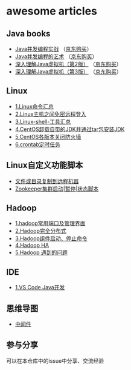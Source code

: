 # awesome articles

## Java books  

- [Java并发编程实战](https://book.douban.com/subject/10484692/) （[京东购买](https://union-click.jd.com/jdc?e=&p=AyIGZRhaFAURAlEYWxYyEgZdGFgWBhM3EUQDS10iXhBeGlcJDBkNXg9JHU4YDk5ER1xOGRNLGEEcVV8BXURFUFdfC0RVU1JRUy1OVxUDGgRWGF8UMhJAUlgFTlZiZQNpCFVLQXwpUjpJGFQLWStaJQETB1QSXRIFGgZlK1sSMkBpja3tzaejG4Gx1MCKhTdUK1sRBBoDXRlYFAoQAlQrXBULIlwLWA0dAyI3ZRhrJTISN1YrGXtWFQFTHQ8VAEcHVEteFFJFD1EfD0JQFwBRTw8cBEADVCtZFAMWDg%3D%3D)）
- [Java并发编程的艺术](https://book.douban.com/subject/26591326/) （[京东购买](https://union-click.jd.com/jdc?e=&p=AyIGZRhaFAURAlEYWxYyEAZVE1IRAho3EUQDS10iXhBeGlcJDBkNXg9JHU4YDk5ER1xOGRNLGEEcVV8BXURFUFdfC0RVU1JRUy1OVxcDEg9cH1sdMkd0AnMrc2lKZyp9L0NmE2cQEjNUZGILWStaJQETB1QSXRIFGgZlK1sSMkBpja3tzaejG4Gx1MCKhTdUK1sRBBoDXRlbEQIQBl0rXBULIlwLWA0dAyI3ZRhrJTISN1YrGXtQFQABHFMdAEUCURpeE1EQVAJIUxELRg5TTlgRCkEOUStZFAMWDg%3D%3D)）
- [深入理解Java虚拟机（第2版）](https://book.douban.com/subject/24722612/) （[京东购买](https://union-click.jd.com/jdc?e=&p=AyIGZRhaFAURAlEYWxYyEgdWH1gTBBs3EUQDS10iXhBeGlcJDBkNXg9JHU4YDk5ER1xOGRNLGEEcVV8BXURFUFdfC0RVU1JRUy1OVxUCEQNWHV0cMkcDV3AcURhBZE9lK0cBFw4qXj5tY0QLWStaJQETB1QSXRIFGgZlK1sSMkBpja3tzaejG4Gx1MCKhTdUK1sRBBoDXRlaEwYSBVcrXBULIlwLWA0dAyI3ZRhrJTISN1YrGXtRRgdcE19BUhsEVBpeHAAXDl1JDxEFRwEASw9AABNUXCtZFAMWDg%3D%3D)）
- [深入理解Java虚拟机（第3版）](https://book.douban.com/subject/34907497/) （[京东购买](https://union-click.jd.com/jdc?e=&p=AyIGZRprFQEVBlMYUx0yVlgNRQQlW1dCFFlQCxxKQgFHREkdSVJKSQVJHFRXFk9FUlpGQUpLCVBaTFhbXQtWVmpSWRtYEgMUBF0Ta016ZFRVSAVtZxNhLBwbHEd1eFdHOEMOHjdUK1gUAhMOUxxcHQMiN1Uca0NsEgZUGloUBxMDVitaJQIWDlEcWB0CFw9dGVslBRIOZUAFVlQaBmUraxYyIjdVK1glQHxVB0kLE1USB1VOCRUHRgJcEgwTVRdUAB5ZQQFBD1ROWCUAEwZREg%3D%3D)）

## Linux  

- [1.Linux命令汇总](Linux/1.Linux命令汇总.md)
- [2.Linux主机之间免密远程登入](Linux/2.Linux主机之间免密远程登入.md)
- [3.Linux-shell-工具汇总](Linux/3.Linux-shell-工具汇总.md)
- [4.CentOS卸载自带的JDK并通过tar包安装JDK](Linux/4.CentOS卸载自带的JDK并通过tar包安装JDK.md)
- [5.CentOS各版本关闭防火墙](Linux/5.CentOS各版本关闭防火墙.md)
- [6.crontab定时任务](Linux/6.crontab定时任务.md)

## Linux自定义功能脚本

- [文件或目录复制到远程机器](https://github.com/jast90/awesome-books/issues/5#issuecomment-601547323)
- [Zookeeper集群启动|暂停|状态脚本](https://github.com/jast90/awesome-books/issues/5#issuecomment-608341496)

## Hadoop

- [1.hadoop常用端口及管理界面](https://github.com/jast90/awesome-books/issues/10)
- [2.Hadoop完全分布式](https://github.com/jast90/awesome-books/issues/11)
- [3.Hadoop组件启动、停止命令](https://github.com/jast90/awesome-books/issues/12)
- [4.Hadoop HA](https://github.com/jast90/awesome-books/issues/14)
- [5.Hadoop 遇到的问题](https://github.com/jast90/awesome-books/issues/16)

## IDE  

- [1.VS Code Java开发](https://github.com/jast90/awesome-books/issues/15)

## 思维导图

- [中间件](https://www.processon.com/view/link/5e636046e4b06578661a8f5d#map)

## 参与分享  

可以在本仓库中的issue中分享、交流经验 
